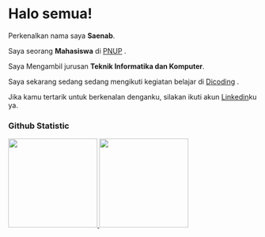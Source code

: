 # Halo semua! 

Perkenalkan nama saya **Saenab**.<br>

Saya seorang **Mahasiswa** di [PNUP](https://www.poliupg.ac.id/) .<br>

Saya Mengambil jurusan **Teknik Informatika dan Komputer**.<br>

Saya sekarang sedang sedang mengikuti kegiatan belajar di [Dicoding](https://www.dicoding.com/) .<br>

Jika kamu tertarik untuk berkenalan denganku, silakan ikuti akun [Linkedin](https://www.linkedin.com/in/sitti-saenab/)ku ya.

### Github Statistic
<p align="left">
<a href="https://github.com/saenab12">
  <img height="180em" src="https://github-readme-stats-eight-theta.vercel.app/api?username=penuliscode&show_icons=true&theme=algolia&include_all_commits=true&count_private=true"/>
  <img height="180em" src="https://github-readme-stats-eight-theta.vercel.app/api/top-langs/?username=penuliscode&layout=compact&layout=compact&theme=algolia"/>
</a>
</p>
